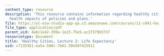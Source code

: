 ```yaml
---
content_type: resource
description: 'This resource contains information regarding healthy cities: Assessing
  health impacts of policies and plans.'
file: https://ol-ocw-studio-app-qa.s3.amazonaws.com/courses/11-s941-healthy-cities-assessing-health-impacts-of-policies-and-plans-spring-2016/cf1353b1ea5a508c7b6150e507425911_MIT11_S941S16_Lec2.pdf
file_type: application/pdf
parent_uid: 4a6c1e42-399a-1e23-75e5-ac3737993737
resourcetype: Document
title: 'Healthy Cities, Lecture 2: Life Expectancy'
uid: cf1353b1-ea5a-508c-7b61-50e507425911
---
```

